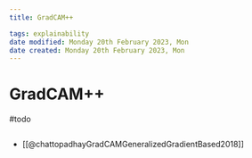 ```yaml
---
title: GradCAM++

tags: explainability 
date modified: Monday 20th February 2023, Mon
date created: Monday 20th February 2023, Mon
---
```


# GradCAM++
#todo 
```toc
```
- [[@chattopadhayGradCAMGeneralizedGradientBased2018]]

